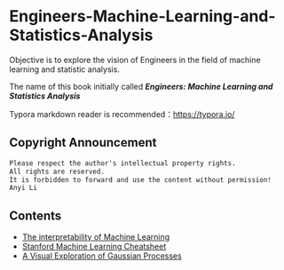 # Engineers-Machine-Learning-and-Statistics-Analysis
Objective is to explore the vision of Engineers in the field of machine learning and statistic analysis.

The name of this book initially called ***Engineers: Machine Learning and Statistics Analysis***

Typora markdown reader is recommended：<https://typora.io/>

## Copyright Announcement
```markdown
Please respect the author's intellectual property rights. 
All rights are reserved. 
It is forbidden to forward and use the content without permission!
Anyi Li
```

## Contents
- [The interpretability of Machine Learning](https://github.com/Openviewer/interpretability-literature)
- [Stanford Machine Learning Cheatsheet](https://stanford.edu/~shervine/teaching/cs-229/cheatsheet-supervised-learning)
- [A Visual Exploration of Gaussian Processes](https://distill.pub/2019/visual-exploration-gaussian-processes/#MultipleKernels)
